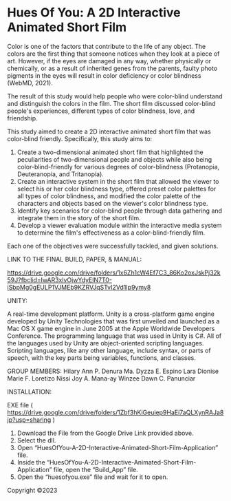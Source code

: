# Hues Of You: A 2D Interactive Animated Short Film

Color is one of the factors that contribute to the life of any object. The colors are the first thing that someone notices when they look at a piece of art. However, if the eyes are damaged in any way, whether physically or chemically, or as a result of inherited genes from the parents, faulty photo pigments in the eyes will result in color deficiency or color blindness (WebMD, 2021). 

The result of this study would help people who were color-blind understand and distinguish the colors in the film. The short film discussed color-blind people's experiences, different types of color blindness, love, and friendship. 

This study aimed to create a 2D interactive animated short film that was color-blind friendly.
Specifically, this study aims to:
1. Create a two-dimensional animated short film that highlighted the peculiarities of two-dimensional people and objects while also being color-blind-friendly for various degrees of color-blindness (Protanopia, Deuteranopia, and Tritanopia).
2. Create an interactive system in the short film that allowed the viewer to select his or her color blindness type, offered preset color palettes for all types of color blindness, and modified the color palette of the characters and objects based on the viewer's color blindness type.
3. Identify key scenarios for color-blind people through data gathering and integrate them in the story of the short film.
4. Develop a viewer evaluation module within the interactive media system to determine the film's effectiveness as a color-blind-friendly film.

Each one of the objectives were successfully tackled, and given solutions.

LINK TO THE FINAL BUILD, PAPER, & MANUAL:

https://drive.google.com/drive/folders/1x6Zh1cW4Ef7C3_86Ko2oxJskPj32k59J?fbclid=IwAR3xlvOjwYdyElN7T0-iSbpMg0gEULP1VJMEb9KZRVJqSTvI2Vd1Ip9ymy8


UNITY: 

A real-time development platform. Unity is a cross-platform game engine developed by Unity Technologies that was first unveiled and launched as a Mac OS X game engine in June 2005 at the Apple Worldwide Developers Conference. The programming language that was used in Unity is C#. All of the languages used by Unity are object-oriented scripting languages. Scripting languages, like any other language, include syntax, or parts of speech, with the key parts being variables, functions, and classes. 

GROUP MEMBERS:
Hilary Ann P. Denura
Ma. Dyzza E. Espino
Lara Dionise Marie F. Loretizo
Nissi Joy A. Mana-ay
Winzee Dawn C. Panunciar



INSTALLATION:

EXE file ( https://drive.google.com/drive/folders/1Zbf3hKiGeuiep9HaEi7aQLXynRAJa8jp?usp=sharing )
1. Download the File from the Google Drive Link provided above.
2. Select the dll. 
3. Open “HuesOfYou-A-2D-Interactive-Animated-Short-Film-Application” file.
4. Inside the “HuesOfYou-A-2D-Interactive-Animated-Short-Film-Application” file, open the “Build_App” file.
5. Open the “huesofyou.exe” file and wait for it to open.


Copyright ©2023

